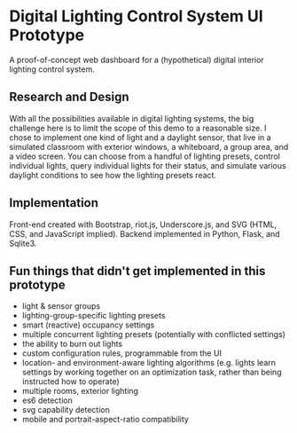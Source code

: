 # Digital Lighting Control System UI Prototype

A proof-of-concept web dashboard for a (hypothetical) digital interior lighting control system.



## Research and Design

With all the possibilities available in digital lighting systems, the big challenge here is to limit the scope of this demo to a reasonable size. I chose to implement one kind of light and a daylight sensor, that live in a simulated classroom with exterior windows, a whiteboard, a group area, and a video screen. You can choose from a handful of lighting presets, control individual lights, query individual lights for their status, and simulate various daylight conditions to see how the lighting presets react.



## Implementation

Front-end created with Bootstrap, riot.js, Underscore.js, and SVG (HTML, CSS, and JavaScript implied). Backend implemented in Python, Flask, and Sqlite3.



## Fun things that didn't get implemented in this prototype

 * light & sensor groups
 * lighting-group-specific lighting presets
 * smart (reactive) occupancy settings
 * multiple concurrent lighting presets (potentially with conflicted settings)
 * the ability to burn out lights
 * custom configuration rules, programmable from the UI
 * location- and environment-aware lighting algorithms (e.g. lights learn settings by working together on an optimization task, rather than being instructed how to operate)
 * multiple rooms, exterior lighting
 * es6 detection
 * svg capability detection
 * mobile and portrait-aspect-ratio compatibility